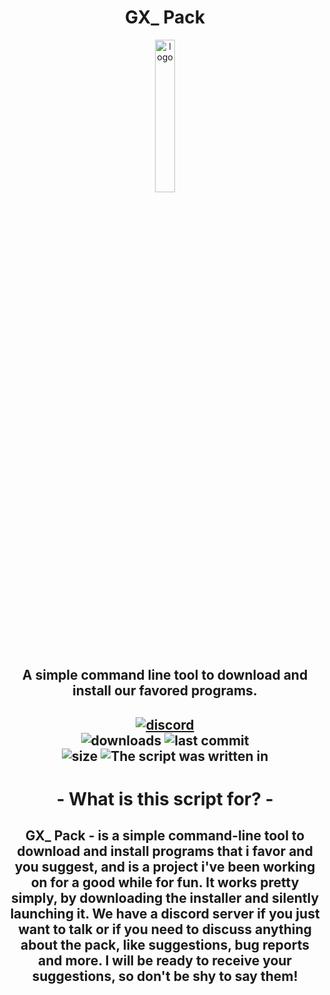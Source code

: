 <h1 align="center">GX_ Pack</h1>

<p align="center">
<img src="https://github.com/GalexGX/GXPack/assets/132670526/771a731f-cd63-4930-aa9c-93e613d8f136" alt="logo" width="25%"/>
</p>

<h2 align="center">A simple command line tool to download and install our favored programs.<h2>

<p align="center">
  <a href="https://discord.gg/3e46tHdHSu">
    <img src="https://img.shields.io/discord/1098529288162136066?color=green&label=support/feedback&logo=discord&logoColor=blueviolet" alt="discord"/>
  </a>
  <br/>
  <img src="https://img.shields.io/github/downloads/GalexGX/GXPack/total?color=blueviolet&label=downloaded%3A&logo=Github" alt="downloads"/>
  <img src="https://img.shields.io/github/last-commit/GalexGX/GXPack?style=flat&logo=Github" alt="last commit"/>
  <br/>
  <img src="https://img.shields.io/github/size/GalexGX/GXPack/GXPack.bat?label=size&style=flat" alt="size"/>
  <img src="https://img.shields.io/github/languages/top/GalexGX/GXPack?color=darkblue&label=Written%20on%20BATCH&logo=Windows&logoColor=lightblue" alt="The script was written in"/>
</p>

<h1 align=center>- What is this script for? -</h1>
<h2 align=center> GX_ Pack - is a simple command-line tool to download and install programs that i favor and you suggest, and is a project i've been working on for a good while for fun.
It works pretty simply, by downloading the installer and silently launching it.
We have a discord server if you just want to talk or if you need to discuss anything about the pack, like suggestions, bug reports and more. I will be ready to receive your suggestions, so don't be shy to say them!
